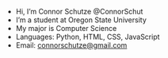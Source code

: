 - Hi, I’m Connor Schutze @ConnorSchut
- I’m a student at Oregon State University
- My major is Computer Science
- Languages: Python, HTML, CSS, JavaScript
- Email: connorschutze@gmail.com

<!---
ConnorSchut/ConnorSchut is a ✨ special ✨ repository because its `README.md` (this file) appears on your GitHub profile.
You can click the Preview link to take a look at your changes.
--->
